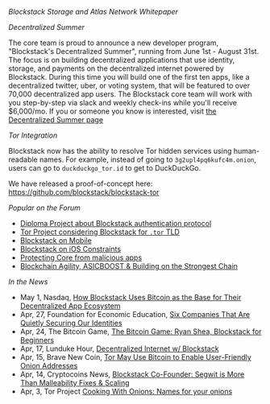 *Blockstack Storage and Atlas Network Whitepaper*

*Decentralized Summer*

The core team is proud to announce a new developer program, "Blockstack's Decentralized Summer", running from June 1st - August 31st. The focus is on building decentralized applications that use identity, storage, and payments on the decentralized internet powered by Blockstack.
During this time you will build one of the first ten apps, like a decentralized twitter, uber, or voting system, that will be featured to over 70,000 decentralized app users. The Blockstack core team will work with you step-by-step via slack and weekly check-ins while you'll receive $6,000/mo. If you or someone you know is interested, visit [the Decentralized Summer page](https://www.eventbrite.com/e/blockstacks-decentralized-summer-tickets-34395687427)

*Tor Integration*

Blockstack now has the ability to resolve Tor hidden services using human-readable names.  For example, instead of going to `3g2upl4pq6kufc4m.onion`, users can go to `duckduckgo_tor.id` to get to DuckDuckGo.

We have released a proof-of-concept here: https://github.com/blockstack/blockstack-tor

*Popular on the Forum*
- [Diploma Project about Blockstack authentication protocol](https://forum.blockstack.org/t/diploma-project-about-blockstack-authentication-protocol/850)
- [Tor Project considering Blockstack for `.tor` TLD](https://forum.blockstack.org/t/tor-project-considering-blockstack-for-tor-tld/919)
- [Blockstack on Mobile](https://forum.blockstack.org/t/blockstack-on-mobile/804)
- [Blockstack on iOS Constraints](https://forum.blockstack.org/t/blockstack-on-ios-constraints/898)
- [Protecting Core from malicious apps](https://forum.blockstack.org/t/protecting-core-from-malicious-apps/911)
- [Blockchain Agility, ASICBOOST & Building on the Strongest Chain](https://forum.blockstack.org/t/blockchain-agility-asicboost-building-on-the-strongest-chain/923/2)

*In the News*
- May 1, Nasdaq,  [How Blockstack Uses Bitcoin as the Base for Their Decentralized App Ecosystem](http://www.nasdaq.com/article/how-blockstack-uses-bitcoin-as-the-base-for-their-decentralized-app-ecosystem-cm782165)
- Apr, 27, Foundation for Economic Education, [Six Companies That Are Quietly Securing Our Identities](https://fee.org/articles/six-companies-that-are-quietly-securing-our-identities/)
- Apr, 24, The Bitcoin Game, [The Bitcoin Game: Ryan Shea, Blockstack for Beginners](https://letstalkbitcoin.com/blog/post/the-bitcoin-game-44-ryan-shea-blockstack-for-beginners)
- Apr, 17, Lunduke Hour, [Decentralized Internet w/ Blockstack](https://youtu.be/i1fThdPbAEA?t=3m46s)
- Apr, 15, Brave New Coin, [Tor May Use Bitcoin to Enable User-Friendly Onion Addresses](https://bravenewcoin.com/news/tor-may-use-bitcoin-to-enable-user-friendly-onion-addresses/)
- Apr, 14, Cryptocoins News, [Blockstack Co-Founder: Segwit is More Than Malleability Fixes & Scaling](https://www.cryptocoinsnews.com/blockstack-co-founder-segwit-is-more-than-malleability-fixes-scaling/)
- Apr, 3, Tor Project [Cooking With Onions: Names for your onions](https://blog.torproject.org/blog/cooking-onions-names-your-onions)
